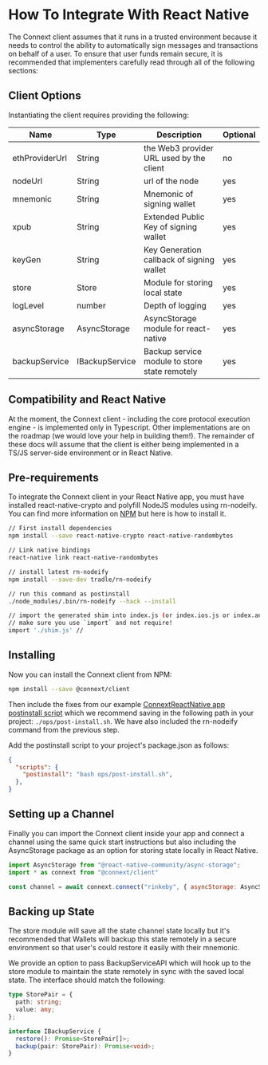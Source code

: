 
# How To Integrate With React Native

The Connext client assumes that it runs in a trusted environment because it needs to control the ability to automatically sign messages and transactions on behalf of a user. To ensure that user funds remain secure, it is recommended that implementers carefully read through all of the following sections:

## Client Options

Instantiating the client requires providing the following:

| Name | Type | Description | Optional |
| ------ | ------ | ------ | ------ |
| ethProviderUrl | String | the Web3 provider URL used by the client | no |
| nodeUrl | String | url of the node | yes |
| mnemonic | String | Mnemonic of signing wallet | yes |
| xpub | String | Extended Public Key of signing wallet | yes |
| keyGen | String | Key Generation callback of signing wallet | yes |
| store | Store | Module for storing local state | yes |
| logLevel | number | Depth of logging | yes |
| asyncStorage | AsyncStorage | AsyncStorage module for react-native | yes |
| backupService | IBackupService | Backup service module to store state remotely | yes |

## Compatibility and React Native

At the moment, the Connext client - including the core protocol execution engine - is implemented only in Typescript. Other implementations are on the roadmap (we would love your help in building them!). The remainder of these docs will assume that the client is either being implemented in a TS/JS server-side environment or in React Native.

## Pre-requirements

To integrate the Connext client in your React Native app, you must have installed react-native-crypto and polyfill NodeJS modules using rn-nodeify. You can find more information on [NPM](https://www.npmjs.com/package/react-native-crypto) but here is how to install it.

```sh
// First install dependencies
npm install --save react-native-crypto react-native-randombytes

// Link native bindings
react-native link react-native-randombytes

// install latest rn-nodeify
npm install --save-dev tradle/rn-nodeify

// run this command as postinstall
./node_modules/.bin/rn-nodeify --hack --install

// import the generated shim into index.js (or index.ios.js or index.android.js)
// make sure you use `import` and not require! 
import './shim.js' // 
```

## Installing

Now you can install the Connext client from NPM:

```sh
npm install --save @connext/client
```

Then include the fixes from our example [ConnextReactNative app postinstall script](https://github.com/ConnextProject/ConnextReactNative/blob/master/ops/post-install.sh) which we recommend saving in the following path in your project: `./ops/post-install.sh`. We have also included the rn-nodeify command from the previous step.

Add the postinstall script to your project's package.json as follows:

```json
{
  "scripts": {
    "postinstall": "bash ops/post-install.sh",
  },
}
```

## Setting up a Channel

Finally you can import the Connext client inside your app and connect a channel using the same quick start instructions but also including the AsyncStorage package as an option for storing state locally in React Native.

```javascript
import AsyncStorage from "@react-native-community/async-storage";
import * as connext from "@connext/client"

const channel = await connext.connect("rinkeby", { asyncStorage: AsyncStorage })
```

## Backing up State

The store module will save all the state channel state locally but it's recommended that Wallets will backup this state remotely in a secure environment so that user's could restore it easily with their mnemonic.

We provide an option to pass BackupServiceAPI which will hook up to the store module to maintain the state remotely in sync with the saved local state. The interface should match the following:

```typescript
type StorePair = {
  path: string;
  value: any;
};

interface IBackupService {
  restore(): Promise<StorePair[]>;
  backup(pair: StorePair): Promise<void>;
}
```

